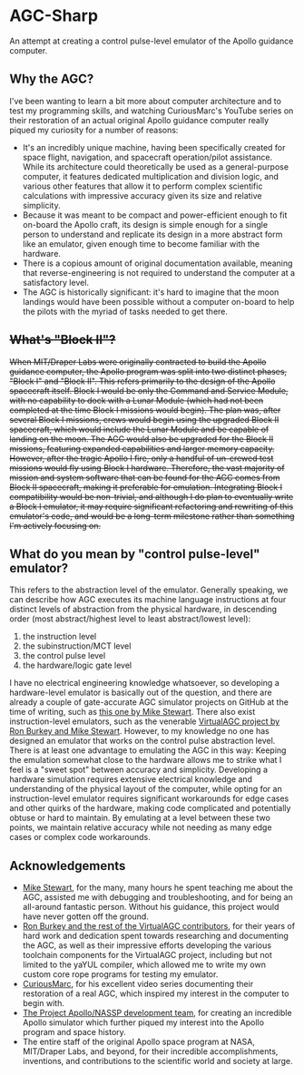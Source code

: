 # AGC-Sharp
An attempt at creating a control pulse-level emulator of the Apollo guidance computer.

## Why the AGC?
I've been wanting to learn a bit more about computer architecture and to test my programming skills, and watching CuriousMarc's YouTube series on their restoration of an actual original Apollo guidance computer really piqued my curiosity for a number of reasons:

- It's an incredibly unique machine, having been specifically created for space flight, navigation, and spacecraft operation/pilot assistance. While its architecture could theoretically be used as a general-purpose computer, it features dedicated multiplication and division logic, and various other features that allow it to perform complex scientific calculations with impressive accuracy given its size and relative simplicity.
- Because it was meant to be compact and power-efficient enough to fit on-board the Apollo craft, its design is simple enough for a single person to understand and replicate its design in a more abstract form like an emulator, given enough time to become familiar with the hardware.
- There is a copious amount of original documentation available, meaning that reverse-engineering is not required to understand the computer at a satisfactory level.
- The AGC is historically significant: it's hard to imagine that the moon landings would have been possible without a computer on-board to help the pilots with the myriad of tasks needed to get there.

## ~~What's "Block II"?~~
~~When MIT/Draper Labs were originally contracted to build the Apollo guidance computer, the Apollo program was split into two distinct phases, "Block I" and "Block II". This refers primarily to the design of the Apollo spacecraft itself. Block I would be only the Command and Service Module, with no capability to dock with a Lunar Module (which had not been completed at the time Block I missions would begin). The plan was, after several Block I missions, crews would begin using the upgraded Block II spacecraft, which would include the Lunar Module and be capable of landing on the moon. The AGC would also be upgraded for the Block II missions, featuring expanded capabilities and larger memory capacity. However, after the tragic Apollo I fire, only a handful of un-crewed test missions would fly using Block I hardware. Therefore, the vast majority of mission and system software that can be found for the AGC comes from Block II spacecraft, making it preferable for emulation. Integrating Block I compatibility would be non-trivial, and although I do plan to eventually write a Block I emulator, it may require significant refactoring and rewriting of this emulator's code, and would be a long-term milestone rather than something I'm actively focusing on.~~

## What do you mean by "control pulse-level" emulator?
This refers to the abstraction level of the emulator. Generally speaking, we can describe how AGC executes its machine language instructions at four distinct levels of abstraction from the physical hardware, in descending order (most abstract/highest level to least abstract/lowest level):

1. the instruction level
2. the subinstruction/MCT level
3. the control pulse level
4. the hardware/logic gate level

I have no electrical engineering knowledge whatsoever, so developing a hardware-level emulator is basically out of the question, and there are already a couple of gate-accurate AGC simulator projects on GitHub at the time of writing, such as [this one by Mike Stewart](https://github.com/virtualagc/agc_simulation). There also exist instruction-level emulators, such as the venerable [VirtualAGC project by Ron Burkey and Mike Stewart](https://github.com/virtualagc/virtualagc). However, to my knowledge no one has designed an emulator that works on the control pulse abstraction level. There is at least one advantage to emulating the AGC in this way: Keeping the emulation somewhat close to the hardware allows me to strike what I feel is a "sweet spot" between accuracy and simplicity. Developing a hardware simulation requires extensive electrical knowledge and understanding of the physical layout of the computer, while opting for an instruction-level emulator requires significant workarounds for edge cases and other quirks of the hardware, making code complicated and potentially obtuse or hard to maintain. By emulating at a level between these two points, we maintain relative accuracy while not needing as many edge cases or complex code workarounds.

## Acknowledgements
- [Mike Stewart](https://github.com/thewonderidiot), for the many, many hours he spent teaching me about the AGC, assisted me with debugging and troubleshooting, and for being an all-around fantastic person. Without his guidance, this project would have never gotten off the ground.
- [Ron Burkey and the rest of the VirtualAGC contributors](https://github.com/virtualagc), for their years of hard work and dedication spent towards researching and documenting the AGC, as well as their impressive efforts developing the various toolchain components for the VirtualAGC project, including but not limited to the yaYUL compiler, which allowed me to write my own custom core rope programs for testing my emulator.
- [CuriousMarc](https://youtube.com/curiousmarc), for his excellent video series documenting their restoration of a real AGC, which inspired my interest in the computer to begin with.
- [The Project Apollo/NASSP development team](https://github.com/orbiternassp), for creating an incredible Apollo simulator which further piqued my interest into the Apollo program and space history.
- The entire staff of the original Apollo space program at NASA, MIT/Draper Labs, and beyond, for their incredible accomplishments, inventions, and contributions to the scientific world and society at large.
